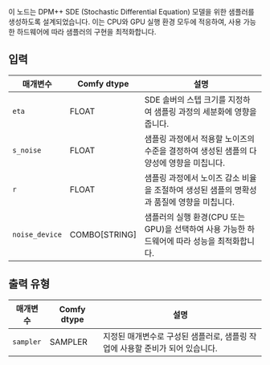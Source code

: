 
이 노드는 DPM++ SDE (Stochastic Differential Equation) 모델을 위한 샘플러를 생성하도록 설계되었습니다. 이는 CPU와 GPU 실행 환경 모두에 적응하여, 사용 가능한 하드웨어에 따라 샘플러의 구현을 최적화합니다.

## 입력

| 매개변수      | Comfy dtype | 설명 |
|----------------|-------------|-------------|
| `eta`          | FLOAT       | SDE 솔버의 스텝 크기를 지정하여 샘플링 과정의 세분화에 영향을 줍니다.|
| `s_noise`      | FLOAT       | 샘플링 과정에서 적용할 노이즈의 수준을 결정하여 생성된 샘플의 다양성에 영향을 미칩니다.|
| `r`            | FLOAT       | 샘플링 과정에서 노이즈 감소 비율을 조절하여 생성된 샘플의 명확성과 품질에 영향을 미칩니다.|
| `noise_device` | COMBO[STRING]| 샘플러의 실행 환경(CPU 또는 GPU)을 선택하여 사용 가능한 하드웨어에 따라 성능을 최적화합니다.|

## 출력 유형

| 매개변수    | Comfy dtype | 설명 |
|----------------|-------------|-------------|
| `sampler`    | SAMPLER     | 지정된 매개변수로 구성된 샘플러로, 샘플링 작업에 사용할 준비가 되어 있습니다. |

